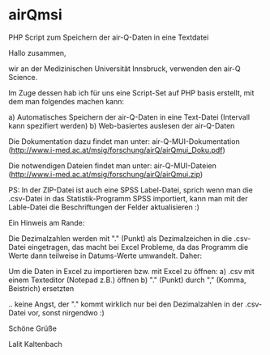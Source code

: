 # airQmsi
PHP Script zum Speichern der air-Q-Daten in eine Textdatei

Hallo zusammen,

wir an der Medizinischen Universität Innsbruck,
verwenden den air-Q Science.

Im Zuge dessen hab ich für uns eine Script-Set auf PHP basis erstellt, mit dem man folgendes machen kann:

a) Automatisches Speichern der air-Q-Daten in eine Text-Datei (Intervall kann spezifiert werden)
b) Web-basiertes auslesen der air-Q-Daten

Die Dokumentation dazu findet man unter:
air-Q-MUI-Dokumentation (http://www.i-med.ac.at/msig/forschung/airQ/airQmui_Doku.pdf)

Die notwendigen Dateien findet man unter:
air-Q-MUI-Dateien (http://www.i-med.ac.at/msig/forschung/airQ/airQmui.zip)

PS: In der ZIP-Datei ist auch eine SPSS Label-Datei, sprich wenn man die .csv-Datei in das Statistik-Programm SPSS importiert, kann man mit der Lable-Datei die Beschriftungen der Felder aktualisieren :)

Ein Hinweis am Rande:

Die Dezimalzahlen werden mit "." (Punkt) als Dezimalzeichen in die .csv-Datei eingetragen, das macht bei Excel Probleme, da das Programm die Werte dann teilweise in Datums-Werte umwandelt. Daher:

Um die Daten in Excel zu importieren bzw. mit Excel zu öffnen:
a) .csv mit einem Texteditor (Notepad z.B.) öffnen
b) "." (Punkt) durch "," (Komma, Beistrich) ersetzten

.. keine Angst, der "." kommt wirklich nur bei den Dezimalzahlen in der .csv-Datei vor, sonst nirgendwo :)

Schöne Grüße

Lalit Kaltenbach
